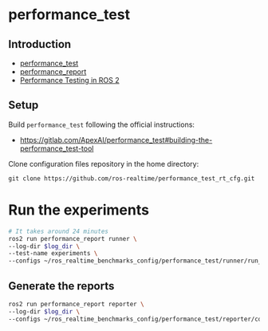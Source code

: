 # performance_test

## Introduction

- [performance_test](https://gitlab.com/ApexAI/performance_test)
- [performance_report](https://gitlab.com/ApexAI/performance_test/-/tree/master/performance_report)
- [Performance Testing in ROS 2](https://drive.google.com/file/d/15nX80RK6aS8abZvQAOnMNUEgh7px9V5S/view)

## Setup

Build `performance_test` following the official instructions:

- https://gitlab.com/ApexAI/performance_test#building-the-performance_test-tool

Clone configuration files repository in the home directory:

```
git clone https://github.com/ros-realtime/performance_test_rt_cfg.git
```

# Run the experiments

```bash
# It takes around 24 minutes
ros2 run performance_report runner \
--log-dir $log_dir \
--test-name experiments \
--configs ~/ros_realtime_benchmarks_config/performance_test/runner/run_compare_all.yaml
```

## Generate the reports

```bash
ros2 run performance_report reporter \
--log-dir $log_dir \
--configs ~/ros_realtime_benchmarks_config/performance_test/reporter/compare_experiment_settings/*.yaml
```
